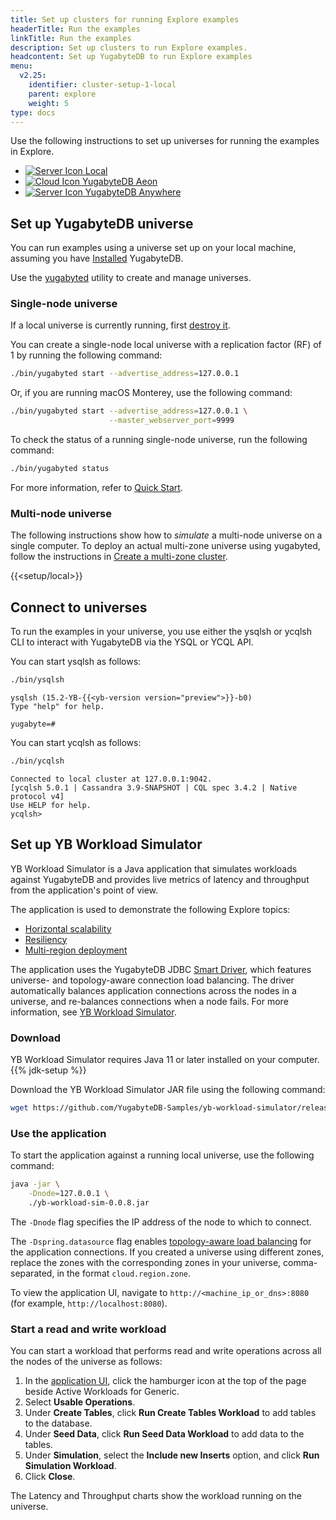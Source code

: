 ```yaml
---
title: Set up clusters for running Explore examples
headerTitle: Run the examples
linkTitle: Run the examples
description: Set up clusters to run Explore examples.
headcontent: Set up YugabyteDB to run Explore examples
menu:
  v2.25:
    identifier: cluster-setup-1-local
    parent: explore
    weight: 5
type: docs
---
```


Use the following instructions to set up universes for running the examples in Explore.

<ul class="nav nav-tabs-alt nav-tabs-yb">
  <li>
    <a href="../cluster-setup-local/" class="nav-link active">
      <img src="/icons/database.svg" alt="Server Icon">
      Local
    </a>
  </li>
  <li >
    <a href="../cluster-setup-aeon/" class="nav-link">
      <img src="/icons/cloud.svg" alt="Cloud Icon">
      YugabyteDB Aeon
    </a>
  </li>
  <li>
    <a href="../cluster-setup-anywhere/" class="nav-link">
      <img src="/icons/server.svg" alt="Server Icon">
      YugabyteDB Anywhere
    </a>
  </li>
</ul>

## Set up YugabyteDB universe

You can run examples using a universe set up on your local machine, assuming you have [Installed](/stable/quick-start/linux/) YugabyteDB.

Use the [yugabyted](../../reference/configuration/yugabyted/) utility to create and manage universes.

### Single-node universe

If a local universe is currently running, first [destroy it](../../reference/configuration/yugabyted/#destroy-a-local-cluster).

You can create a single-node local universe with a replication factor (RF) of 1 by running the following command:

```sh
./bin/yugabyted start --advertise_address=127.0.0.1
```

Or, if you are running macOS Monterey, use the following command:

```sh
./bin/yugabyted start --advertise_address=127.0.0.1 \
                      --master_webserver_port=9999
```

To check the status of a running single-node universe, run the following command:

```sh
./bin/yugabyted status
```

For more information, refer to [Quick Start](/stable/quick-start/linux/#create-a-local-cluster).

### Multi-node universe

The following instructions show how to _simulate_ a multi-node universe on a single computer. To deploy an actual multi-zone universe using yugabyted, follow the instructions in [Create a multi-zone cluster](../../reference/configuration/yugabyted/#create-a-multi-zone-cluster).

{{<setup/local>}}

## Connect to universes

To run the examples in your universe, you use either the ysqlsh or ycqlsh CLI to interact with YugabyteDB via the YSQL or YCQL API.

You can start ysqlsh as follows:

```sh
./bin/ysqlsh
```

```output
ysqlsh (15.2-YB-{{<yb-version version="preview">}}-b0)
Type "help" for help.

yugabyte=#
```

You can start ycqlsh as follows:

```sh
./bin/ycqlsh
```

```output
Connected to local cluster at 127.0.0.1:9042.
[ycqlsh 5.0.1 | Cassandra 3.9-SNAPSHOT | CQL spec 3.4.2 | Native protocol v4]
Use HELP for help.
ycqlsh>
```

## Set up YB Workload Simulator

YB Workload Simulator is a Java application that simulates workloads against YugabyteDB and provides live metrics of latency and throughput from the application's point of view.

The application is used to demonstrate the following Explore topics:

- [Horizontal scalability](../linear-scalability/scaling-universe/)
- [Resiliency](../fault-tolerance/macos/)
- [Multi-region deployment](../multi-region-deployments/synchronous-replication-ysql/)

The application uses the YugabyteDB JDBC [Smart Driver](../../drivers-orms/smart-drivers/), which features universe- and topology-aware connection load balancing. The driver automatically balances application connections across the nodes in a universe, and re-balances connections when a node fails. For more information, see [YB Workload Simulator](https://github.com/YugabyteDB-Samples/yb-workload-simulator/).

### Download

YB Workload Simulator requires Java 11 or later installed on your computer. {{% jdk-setup %}}

Download the YB Workload Simulator JAR file using the following command:

```sh
wget https://github.com/YugabyteDB-Samples/yb-workload-simulator/releases/download/v0.0.8/yb-workload-sim-0.0.8.jar
```

### Use the application

To start the application against a running local universe, use the following command:

```sh
java -jar \
    -Dnode=127.0.0.1 \
    ./yb-workload-sim-0.0.8.jar
```

The `-Dnode` flag specifies the IP address of the node to which to connect.

The `-Dspring.datasource` flag enables [topology-aware load balancing](../../drivers-orms/smart-drivers/#topology-aware-load-balancing) for the application connections. If you created a universe using different zones, replace the zones with the corresponding zones in your universe, comma-separated, in the format `cloud.region.zone`.

To view the application UI, navigate to `http://<machine_ip_or_dns>:8080` (for example, `http://localhost:8080`).

### Start a read and write workload

You can start a workload that performs read and write operations across all the nodes of the universe as follows:

1. In the [application UI](http://localhost:8080), click the hamburger icon at the top of the page beside Active Workloads for Generic.
1. Select **Usable Operations**.
1. Under **Create Tables**, click **Run Create Tables Workload** to add tables to the database.
1. Under **Seed Data**, click **Run Seed Data Workload** to add data to the tables.
1. Under **Simulation**, select the **Include new Inserts** option, and click **Run Simulation Workload**.
1. Click **Close**.

The Latency and Throughput charts show the workload running on the universe.
